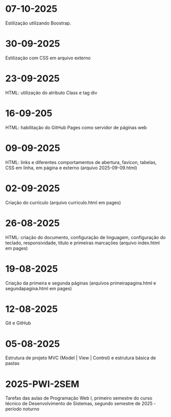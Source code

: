 # 07-10-2025
Estilização utilizando Boostrap.

# 30-09-2025
Estilização com CSS em arquivo externo

# 23-09-2025
HTML: utilização do atributo Class e tag div

# 16-09-205
HTML: habilitação do GitHub Pages como servidor de páginas web

# 09-09-2025
HTML: links e diferentes comportamentos de abertura, favicon, tabelas, CSS em linha, em página e externo (arquivo 2025-09-09.html)

# 02-09-2025
Criação do currículo (arquivo curriculo.html em pages)

# 26-08-2025
HTML: criação do documento, configuração de linguagem, configuração do teclado, responsividade, título e primeiras marcações (arquivo index.html em pages)

# 19-08-2025
Criação da primeira e segunda páginas (arquivos primeirapagina.html e segundapagina.html em pages)

# 12-08-2025
Git e GitHub

# 05-08-2025
Estrutura de projeto MVC (Model | View | Control) e estrutura básica de pastas

# 2025-PWI-2SEM
Tarefas das aulas de Programação Web I, primeiro semestre do curso técnico de Desenvolvimento de Sistemas, segundo semestre de 2025 - período noturno
